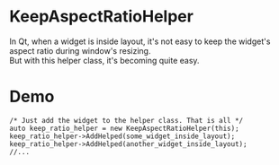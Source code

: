 # KeepAspectRatioHelper
In Qt, when a widget is inside layout,  it's not easy to keep the widget's aspect ratio during window's resizing.  
But with this helper class, it's becoming quite easy.

# Demo
```
/* Just add the widget to the helper class. That is all */
auto keep_ratio_helper = new KeepAspectRatioHelper(this);
keep_ratio_helper->AddHelped(some_widget_inside_layout);
keep_ratio_helper->AddHelped(another_widget_inside_layout);
//...


```